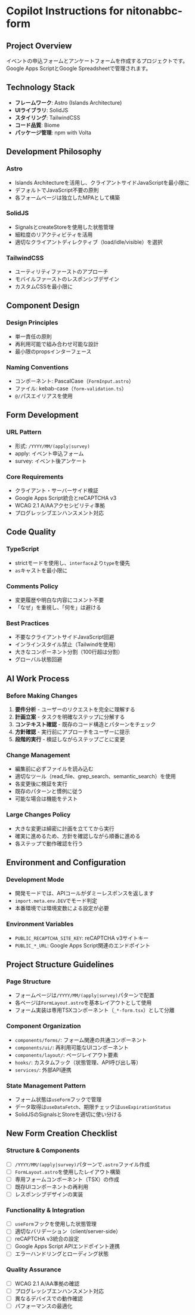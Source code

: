 # Copilot Instructions for nitonabbc-form

## Project Overview

イベントの申込フォームとアンケートフォームを作成するプロジェクトです。Google Apps ScriptとGoogle Spreadsheetで管理されます。

## Technology Stack

- **フレームワーク**: Astro (Islands Architecture)
- **UIライブラリ**: SolidJS
- **スタイリング**: TailwindCSS
- **コード品質**: Biome
- **パッケージ管理**: npm with Volta

## Development Philosophy

### Astro
- Islands Architectureを活用し、クライアントサイドJavaScriptを最小限に
- デフォルトでJavaScript不要の原則
- 各フォームページは独立したMPAとして構築

### SolidJS
- SignalsとcreateStoreを使用した状態管理
- 細粒度のリアクティビティを活用
- 適切なクライアントディレクティブ（load/idle/visible）を選択

### TailwindCSS
- ユーティリティファーストのアプローチ
- モバイルファーストのレスポンシブデザイン
- カスタムCSSを最小限に

## Component Design

### Design Principles
- 単一責任の原則
- 再利用可能で組み合わせ可能な設計
- 最小限のpropsインターフェース

### Naming Conventions
- コンポーネント: PascalCase（`FormInput.astro`）
- ファイル: kebab-case（`form-validation.ts`）
- `@/`パスエイリアスを使用

## Form Development

### URL Pattern
- 形式: `/YYYY/MM/(apply|survey)`
- apply: イベント申込フォーム
- survey: イベント後アンケート

### Core Requirements
- クライアント・サーバーサイド検証
- Google Apps Script統合とreCAPTCHA v3
- WCAG 2.1 A/AAアクセシビリティ準拠
- プログレッシブエンハンスメント対応

## Code Quality

### TypeScript
- strictモードを使用し、`interface`より`type`を優先
- `as`キャストを最小限に

### Comments Policy
- 変更履歴や明白な内容にコメント不要
- 「なぜ」を重視し、「何を」は避ける

### Best Practices
- 不要なクライアントサイドJavaScript回避
- インラインスタイル禁止（Tailwindを使用）
- 大きなコンポーネント分割（100行超は分割）
- グローバル状態回避

## AI Work Process

### Before Making Changes
1. **要件分析** - ユーザーのリクエストを完全に理解する
2. **計画立案** - タスクを明確なステップに分解する
3. **コンテキスト確認** - 既存のコード構造とパターンをチェック
4. **方針確認** - 実行前にアプローチをユーザーに提示
5. **段階的実行** - 検証しながらステップごとに変更

### Change Management
- 編集前に必ずファイルを読み込む
- 適切なツール（read_file、grep_search、semantic_search）を使用
- 各変更後に検証を実行
- 既存のパターンと慣例に従う
- 可能な場合は機能をテスト

### Large Changes Policy
- 大きな変更は綿密に計画を立ててから実行
- 確実に進めるため、方針を確認しながら順番に進める
- 各ステップで動作確認を行う

## Environment and Configuration

### Development Mode
- 開発モードでは、APIコールがダミーレスポンスを返します
- `import.meta.env.DEV`でモード判定
- 本番環境では環境変数による設定が必要

### Environment Variables
- `PUBLIC_RECAPTCHA_SITE_KEY`: reCAPTCHA v3サイトキー
- `PUBLIC_*_URL`: Google Apps Script関連のエンドポイント

## Project Structure Guidelines

### Page Structure
- フォームページは`/YYYY/MM/(apply|survey)`パターンで配置
- 各ページは`FormLayout.astro`を基本レイアウトとして使用
- フォーム実装は専用TSXコンポーネント（`_*-form.tsx`）として分離

### Component Organization
- `components/forms/`: フォーム関連の共通コンポーネント
- `components/ui/`: 再利用可能なUIコンポーネント
- `components/layout/`: ページレイアウト要素
- `hooks/`: カスタムフック（状態管理、API呼び出し等）
- `services/`: 外部API連携

### State Management Pattern
- フォーム状態は`useForm`フックで管理
- データ取得は`useDataFetch`、期限チェックは`useExpirationStatus`
- SolidJSのSignalsとStoreを適切に使い分ける

## New Form Creation Checklist

### Structure & Components
- [ ] `/YYYY/MM/(apply|survey)`パターンで`.astro`ファイル作成
- [ ] `FormLayout.astro`を使用したレイアウト構築
- [ ] 専用フォームコンポーネント（TSX）の作成
- [ ] 既存UIコンポーネントの再利用
- [ ] レスポンシブデザインの実装

### Functionality & Integration
- [ ] `useForm`フックを使用した状態管理
- [ ] 適切なバリデーション（client/server-side）
- [ ] reCAPTCHA v3統合の設定
- [ ] Google Apps Script APIエンドポイント連携
- [ ] エラーハンドリングとローディング状態

### Quality Assurance
- [ ] WCAG 2.1 A/AA準拠の確認
- [ ] プログレッシブエンハンスメント対応
- [ ] 異なるデバイスでの動作確認
- [ ] パフォーマンスの最適化

